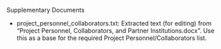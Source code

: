 Supplementary Documents

- project_personnel_collaborators.txt: Extracted text (for editing) from “Project Personnel, Collaborators, and Partner Institutions.docx”. Use this as a base for the required Project Personnel/Collaborators list.

